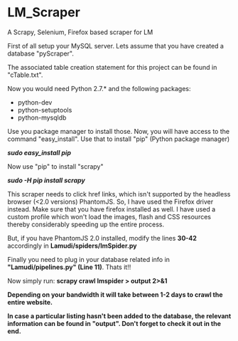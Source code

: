 # LM_Scraper
A Scrapy, Selenium, Firefox based scraper for LM

First of all setup your MySQL server. Lets assume that you have created a database "pyScraper".

The associated table creation statement for this project can be found in "cTable.txt".

Now you would need Python 2.7.* and the following packages:

<ul>
<li>python-dev</li>
<li>python-setuptools</li>
<li>python-mysqldb</li>
</ul>

Use you package manager to install those. Now, you will have access to the command "easy_install". Use that to install 
"pip" (Python package manager)

<strong>*sudo easy_install pip*</strong>

Now use "pip" to install "scrapy"

<strong>*sudo -H pip install scrapy*</strong>

This scraper needs to click href links, which isn't supported by the headless browser (<2.0 versions) PhantomJS. So, 
I have used the Firefox driver instead. Make sure that you have firefox installed as well. I have used a custom profile 
which won't load the images, flash and CSS resources thereby considerably speeding up the entire process. 

But, if you have PhantomJS 2.0 installed, modify the lines **30-42** accordingly in **Lamudi/spiders/lmSpider.py**

Finally you need to plug in your database related info in <strong>"Lamudi/pipelines.py" (Line 11)</strong>.
Thats it!!

Now simply run:
<strong>scrapy crawl lmspider > output 2>&1<strong>

Depending on your bandwidth it will take between 1-2 days to crawl the entire website.

In case a particular listing hasn't been added to the database, the relevant information can be found in "output". 
Don't forget to check it out in the end.